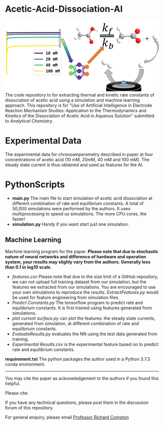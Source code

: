 # Acetic-Acid-Dissociation-AI
![Table of Content Figure](TOC.png)
The code repository to for extracting thermal and kinetic rate constants of dissociation of acetic acid using a simulation and machine learning approach. This repository is for "Use of Artificial Intelligence in Electrode Reaction Mechanism Studies: Application to the Thermodynamics and Kinetics of the Dissociation of Acetic Acid in Aqueous Solution" submitted to *Analytical Chemistry*.

# Experimental Data
The experimental data for chronoamperometry described in paper at four concentrations of acetic acid (10 mM, 20mM, 40 mM and 100 mM). The steady state current is thus obtained and used as features for the AI.

# PythonScripts 

* **main.py** The main file to start simulation of acetic acid dissociation at different combination of rate and equilibrium constants. A total of 50,000 simulations were performed by the authors. It uses multiprocessing to speed us simulations. The more CPU cores, the faster!
* **simulation.py** Handy if you want start just one simulation.

## Machine Learning
Machine learning program for the paper. **Please note that due to stochastic nature of neural networks and difference of hardware and operation system, your results may slighly vary from the authors. Generally less than 0.1 in log10 scale.**
* *features.csv* Please note that due to the size limit of a GitHub repository, we can not upload full training dataset from our simulation, but the features we extracted from our simulations. You are encouraged to use your own simulations to reproduce the results. *ExtractFeatures.py* would be used for feature engineering from simulation files. 
* *Predict Constants.py* The tensorflow program to predict rate and equilibrium constants. It is first trained using features generated from simulations. 
* *plot current surface.py* can plot the features: the steady state currents, generated from simulation, at different combination of rate and equilibrium constants. 
* *EvaluateResults.py* evaluates the NN using the test data generated from training.
* *Experimental Results.csv* is the experimental feature based on to predict rate and equilibrium constants.


**requirement.txt** The python packages the author used in a Python 3.7.3 conda environment.


---
You may cite the paper as acknowledgement to the authors if you found this helpful. 

Please cite: 

If you have any technical questions, please post them in the discussion forum of this repository.

For general enquiry, please email [Professor Richard Compton](mailto:richard.compton@chem.ox.ac.uk)



